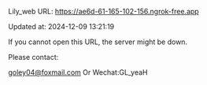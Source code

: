 Lily_web URL: https://ae6d-61-165-102-156.ngrok-free.app

Updated at: 2024-12-09 13:21:19

If you cannot open this URL, the server might be down.

Please contact: 

goley04@foxmail.com Or Wechat:GL_yeaH